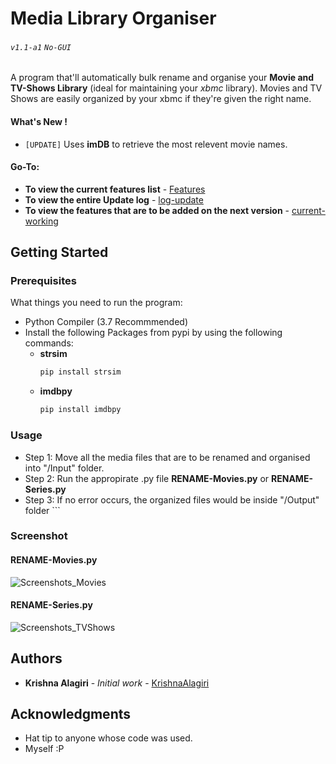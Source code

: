 # Media Library Organiser
###### `v1.1-a1` `No-GUI`  
A program that'll automatically bulk rename and organise your **Movie and TV-Shows Library** (ideal for maintaining your *xbmc* library). Movies and TV Shows are easily organized by your xbmc if they're given the right name.

#### What's New !
* `[UPDATE]` Uses **imDB** to retrieve the most relevent movie names.

#### Go-To:
* **To view the current features list** - [Features](https://krishnaalagiri.github.io/Media-Library-Organiser/Features)
* **To view the entire Update log** - [log-update](https://krishnaalagiri.github.io/Media-Library-Organiser/log-update)
* **To view the features that are to be added on the next version** - [current-working](https://krishnaalagiri.github.io/Media-Library-Organiser/current-working)

## Getting Started
### Prerequisites
What things you need to run the program:
- Python Compiler (3.7 Recommmended)
- Install the following Packages from pypi by using the following commands:
  - **strsim**
    ```bash
    pip install strsim
    ```
  - **imdbpy**
    ```bash
    pip install imdbpy
    
### Usage
* Step 1: Move all the media files that are to be renamed and organised into "/Input" folder.
* Step 2: Run the appropirate .py file **RENAME-Movies.py** or **RENAME-Series.py**
* Step 3: If no error occurs, the organized files would be inside "/Output" folder    ```

### Screenshot
#### RENAME-Movies.py
![Screenshots_Movies](https://github.com/KrishnaAlagiri/Media-Library-Organiser/raw/master/Screenshots/Movies%20-%20Before%20and%20After.PNG)
#### RENAME-Series.py
![Screenshots_TVShows](https://github.com/KrishnaAlagiri/Media-Library-Organiser/raw/master/Screenshots/TV%20Shows%20-%20Before%20and%20After.PNG)

## Authors
* **Krishna Alagiri** - *Initial work* - [KrishnaAlagiri](https://github.com/KrishnaAlagiri/)

## Acknowledgments
* Hat tip to anyone whose code was used.
* Myself :P
